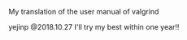 My translation of the user manual of valgrind

yejinp @2018.10.27
I'll try my best within one year!!
